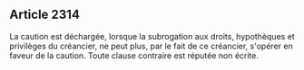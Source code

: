 Article 2314
----
La caution est déchargée, lorsque la subrogation aux droits, hypothèques et
privilèges du créancier, ne peut plus, par le fait de ce créancier, s'opérer en
faveur de la caution. Toute clause contraire est réputée non écrite.
